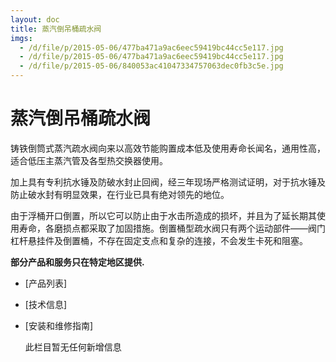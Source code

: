 ```yaml
---
layout: doc
title: 蒸汽倒吊桶疏水阀
imgs:
  - /d/file/p/2015-05-06/477ba471a9ac6eec59419bc44cc5e117.jpg
  - /d/file/p/2015-05-06/477ba471a9ac6eec59419bc44cc5e117.jpg
  - /d/file/p/2015-05-06/840053ac41047334757063dec0fb3c5e.jpg
---
```


# 蒸汽倒吊桶疏水阀

铸铁倒筒式蒸汽疏水阀向来以高效节能购置成本低及使用寿命长闻名，通用性高，适合低压主蒸汽管及各型热交换器使用。

加上具有专利抗水锤及防破水封止回阀，经三年现场严格测试证明，对于抗水锤及防止破水封有明显效果，在行业已具有绝对领先的地位。

由于浮桶开口倒置，所以它可以防止由于水击所造成的损坏，并且为了延长期其使用寿命，各磨损点都采取了加固措施。倒置桶型疏水阀只有两个运动部件――阀门杠杆悬挂件及倒置桶，不存在固定支点和复杂的连接，不会发生卡死和阻塞。

**部分产品和服务只在特定地区提供.**

- [产品列表]
- [技术信息]
- [安装和维修指南]

  此栏目暂无任何新增信息
